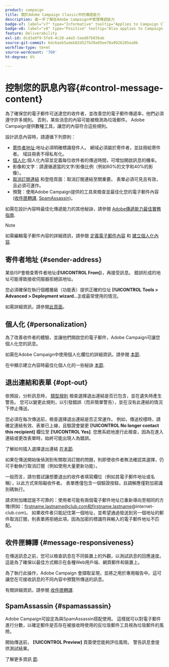 ```yaml
---
product: campaign
title: 關於Adobe Campaign Classic中的傳遞能力
description: 進一步了解在Adobe Campaign中管理傳遞能力
badge-v7: label="v7" type="Informative" tooltip="Applies to Campaign Classic v7"
badge-v8: label="v8" type="Positive" tooltip="Also applies to Campaign v8"
feature: Deliverability
exl-id: dcd3a9f9-5fe9-4c28-a4a5-5aed67b036ab
source-git-commit: 6dc6aeb5adeb82d527b39a05ee70a9926205ea0b
workflow-type: tm+mt
source-wordcount: '760'
ht-degree: 6%

---
```


# 控制您的訊息內容{#control-message-content}



為了確保您的電子郵件可送達您的收件者，並改善您的電子郵件傳遞率，他們必須遵守許多規則。 否則，某些消息的內容可能被檢測為垃圾郵件。 Adobe Campaign提供數種工具，讓您的內容符合這些規則。

設計訊息內容時，請遵循下列原則：

* [寄件者地址](#sender-address):地址必須明確標識發件人。 網域必須屬於寄件者，並註冊給寄件者。 域註冊表不得私有化。
* [個人化](#personalization):個人化內容並定義每位收件者的傳送時間，可增加開啟訊息的機率。
* 影像和文字：請遵循適當的文字/影像比例（例如60%的文字和40%的影像）。
* [取消訂閱連結](#opt-out) 和登陸頁面：取消訂閱連結至關重要。 表單必須可見且有效，且必須可運作。
* 預覽：使用Adobe Campaign提供的工具來檢查並最佳化您的電子郵件內容([收件匣轉譯](#message-responsiveness), [SpamAssassin](#spamassassin))。

如需在設計內容時最佳化傳遞能力的其他秘訣，請參閱 [Adobe傳遞能力最佳實務指南](https://experienceleague.adobe.com/docs/deliverability-learn/deliverability-best-practice-guide/content-best-practices-for-optimal-delivery.html).

>[!NOTE]
>
>如需編輯電子郵件內容的詳細資訊，請參閱 [定義電子郵件內容](defining-the-email-content.md) 和 [建立個人化內容](design-and-personalize.md).

## 寄件者地址 {#sender-address}

某些ISP會檢查寄件者地址(**[!UICONTROL From]**)，再接受訊息。 錯誤形成的地址可能導致接收伺服器拒絕該地址。

您必須確保在執行個體層級（功能表）提供正確的位址 **[!UICONTROL Tools > Advanced > Deployment wizard...]**)或最常使用的情況。

如需詳細資訊，請參閱[此頁面](defining-the-email-content.md)。

## 個人化 {#personalization}

為了改善收件者的體驗，並讓他們開啟您的電子郵件，Adobe Campaign可讓您個人化您的訊息。

如需在Adobe Campaign中使用個人化欄位的詳細資訊，請參閱 [本節](personalization-fields.md).

在中顯示建立內容時最佳化個人化的一些秘訣 [本節](design-and-personalize.md#optimize-personalization).

## 退出連結和表單 {#opt-out}

依預設，分析訊息時， [類型規則](steps-validating-the-delivery.md#validation-process-with-typologies) 檢查選擇退出連結是否已包含，並在遺失時產生警告。 您可以變更此規則，以引發錯誤（而非簡單警告），並在沒有此連結的情況下停止傳送。

您必須在每次傳送前，檢查選擇退出連結是否正常運作。 例如，傳送校樣時，請確定連結有效、表單已上線，且驗證會變更 **[!UICONTROL No longer contact this recipient]** 欄位至 **[!UICONTROL Yes]**. 您應系統地進行此檢查，因為在進入連結或更改表單時，始終可能出現人為錯誤。

了解如何插入選擇退出連結 [在本節](personalization-blocks.md#personalization-blocks-example).

如果在傳送開始後偵測到有關取消訂閱的問題，則即使收件者無法確認其選擇，仍可手動執行取消訂閱（例如使用大量更新功能）。

一般而言，請勿嘗試讓想要退出的收件者填寫欄位（例如其電子郵件地址或名稱），以此方式來阻礙收件者。 表單應僅包含一個驗證按鈕，且調解應僅對加密識別碼執行。

請求附加確認是不可靠的：使用者可能有兩個電子郵件地址已重新導向至相同的方塊(例如：firstname.lastname@club.com和firstname.lastname@internet-club.com)。 如果收件者只能記住第一個地址，並希望通過發送到另一個地址的郵件取消訂閱，則表單將拒絕此項，因為加密的標識符與輸入的電子郵件地址不匹配。

## 收件匣轉譯 {#message-responsiveness}

在傳送訊息之前，您可以檢查訊息在不同裝置上的外觀，以測試訊息的回應速度。 這是為了確保以最佳方式顯示在各種Web用戶端、網頁郵件和裝置上。

為了執行此操作，Adobe Campaign 會擷取呈現，並將之用於專用報告中。這可讓您在可接收訊息的不同內容中預覽所傳送的訊息。

有關詳細資訊，請參閱 [收件匣轉譯](inbox-rendering.md).

## SpamAssassin {#spamassassin}

Adobe Campaign可設定為與SpamAssassin搭配使用。 這樣就可以對電子郵件進行分數，以確定郵件是否存在被接收時使用的反垃圾郵件工具視為垃圾郵件的風險。

開始傳送前， **[!UICONTROL Preview]** 頁簽使您能夠評估風險。 警告訊息會提供測試結果。

了解更多資訊 [節](spamassassin.md).
